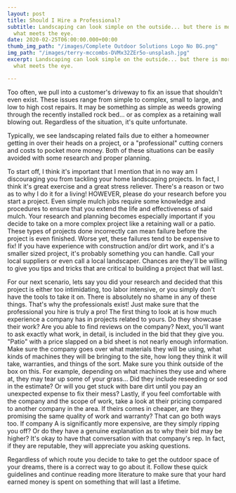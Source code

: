 ```yaml
---
layout: post
title: Should I Hire a Professional?
subtitle: Landscaping can look simple on the outside... but there is more to it than
  what meets the eye.
date: 2020-02-25T06:00:00.000+00:00
thumb_img_path: "/images/Complete Outdoor Solutions Logo No BG.png"
img_path: "/images/terry-mccombs-DVMx32ZEr5o-unsplash.jpg"
excerpt: Landscaping can look simple on the outside... but there is more to it than
  what meets the eye.

---
```

Too often, we pull into a customer's driveway to fix an issue that shouldn't even exist. These issues range from simple to complex, small to large, and low to high cost repairs. It may be something as simple as weeds growing through the recently installed rock bed... or as complex as a retaining wall blowing out. Regardless of the situation, it's quite unfortunate. 

Typically, we see landscaping related fails due to either a homeowner getting in over their heads on a project, or a "professional" cutting corners and costs to pocket more money. Both of these situations can be easily avoided with some research and proper planning.

To start off, I think it's important that I mention that in no way am I discouraging you from tackling your home landscaping projects. In fact, I think it's great exercise and a great stress reliever. There's a reason or two as to why I do it for a living! HOWEVER, please do your research before you start a project. Even simple mulch jobs require some knowledge and procedures to ensure that you extend the life and effectiveness of said mulch. Your research and planning becomes especially important if you decide to take on a more complex project like a retaining wall or a patio. These types of projects done incorrectly can mean failure before the project is even finished. Worse yet, these failures tend to be expensive to fix! If you have experience with construction and/or dirt work, and it's a smaller sized project, it's probably something you can handle. Call your local suppliers or even call a local landscaper. Chances are they'll be willing to give you tips and tricks that are critical to building a project that will last. 

For our next scenario, lets say you did your research and decided that this project is either too intimidating, too labor intensive, or you simply don't have the tools to take it on. There is absolutely no shame in any of these things. That's why the professionals exist! Just make sure that the professional you hire is truly a pro! The first thing to look at is how much experience a company has in projects related to yours. Do they showcase their work? Are you able to find reviews on the company? Next, you'll want to ask exactly what work, in detail, is included in the bid that they give you. "Patio" with a price slapped on a bid sheet is not nearly enough information. Make sure the company goes over what materials they will be using, what kinds of machines they will be bringing to the site, how long they think it will take, warranties, and things of the sort. Make sure you think outside of the box on this. For example, depending on what machines they use and where at, they may tear up some of your grass... Did they include reseeding or sod in the estimate? Or will you get stuck with bare dirt until you pay an unexpected expense to fix their mess?   Lastly, if you feel comfortable with the company and the scope of work, take a look at their pricing compared to another company in the area. If theirs comes in cheaper, are they promising the same quality of work and warranty? That can go both ways too. If company A is significantly more expensive, are they simply ripping you off? Or do they have a genuine explanation as to why their bid may be higher? It's okay to have that conversation with that company's rep. In fact, if they are reputable, they will appreciate you asking questions. 

Regardless of which route you decide to take to get the outdoor space of your dreams, there is a correct way to go about it. Follow these quick guidelines and continue reading more literature to make sure that your hard earned money is spent on something that will last a lifetime.